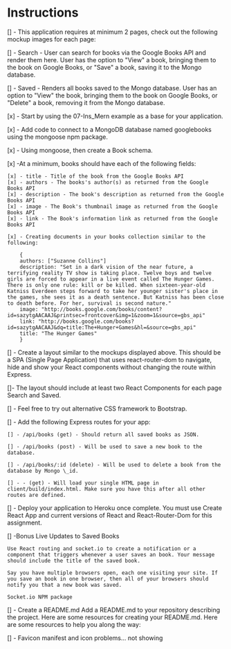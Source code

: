 # Instructions

[] - This application requires at minimum 2 pages, check out the following mockup images for each page:

[] - Search - User can search for books via the Google Books API and render them here. User has the option to "View" a book, bringing them to the book on Google Books, or "Save" a book, saving it to the Mongo database.

[] - Saved - Renders all books saved to the Mongo database. User has an option to "View" the book, bringing them to the book on Google Books, or "Delete" a book, removing it from the Mongo database.

[x] - Start by using the 07-Ins_Mern example as a base for your application.

[x] - Add code to connect to a MongoDB database named googlebooks using the mongoose npm package.

[x] - Using mongoose, then create a Book schema.

[x] -At a minimum, books should have each of the following fields:

    [x] - title - Title of the book from the Google Books API
    [x] - authors - The books's author(s) as returned from the Google Books API
    [x] - description - The book's description as returned from the Google Books API
    [x] - image - The Book's thumbnail image as returned from the Google Books API
    [x] - link - The Book's information link as returned from the Google Books API

    [x] - Creating documents in your books collection similar to the following:

        {
        authors: ["Suzanne Collins"]
        description: "Set in a dark vision of the near future, a terrifying reality TV show is taking place. Twelve boys and twelve girls are forced to appear in a live event called The Hunger Games. There is only one rule: kill or be killed. When sixteen-year-old Katniss Everdeen steps forward to take her younger sister's place in the games, she sees it as a death sentence. But Katniss has been close to death before. For her, survival is second nature."
        image: "http://books.google.com/books/content?id=sazytgAACAAJ&printsec=frontcover&img=1&zoom=1&source=gbs_api"
        link: "http://books.google.com/books?id=sazytgAACAAJ&dq=title:The+Hunger+Games&hl=&source=gbs_api"
        title: "The Hunger Games"
        }

[] - Create a layout similar to the mockups displayed above. This should be a SPA (Single Page Application) that uses react-router-dom to navigate, hide and show your React components without changing the route within Express.

[]- The layout should include at least two React Components for each page Search and Saved.

[] - Feel free to try out alternative CSS framework to Bootstrap.

[] - Add the following Express routes for your app:

    [] - /api/books (get) - Should return all saved books as JSON.

    [] - /api/books (post) - Will be used to save a new book to the database.

    [] - /api/books/:id (delete) - Will be used to delete a book from the database by Mongo \_id.

    [] - - (get) - Will load your single HTML page in client/build/index.html. Make sure you have this after all other routes are defined.

[] - Deploy your application to Heroku once complete. You must use Create React App and current versions of React and React-Router-Dom for this assignment.

[] -Bonus Live Updates to Saved Books

    Use React routing and socket.io to create a notification or a component that triggers whenever a user saves an book. Your message should include the title of the saved book.

    Say you have multiple browsers open, each one visiting your site. If you save an book in one browser, then all of your browsers should notify you that a new book was saved.

    Socket.io NPM package

[] - Create a README.md
Add a README.md to your repository describing the project. Here are some resources for creating your README.md. Here are some resources to help you along the way:

[] - Favicon manifest and icon problems... not showing
